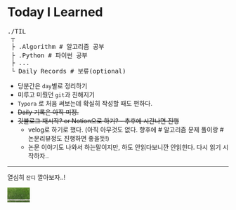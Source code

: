 # Today I Learned

<pre>
./TIL
 ┬  
 ├ .Algorithm # 알고리즘 공부
 ├ .Python # 파이썬 공부
 ├ ...
 └ Daily Records # 보류(optional)
</pre>

- 당분간은 `day`별로 정리하기
- 미루고 미뤘던 `git`과 친해지기
- `Typora` 로 처음 써보는데 확실히 작성할 때도 편하다.
- ~~Daily 기록은 아직 미정.~~ 
- ~~깃블로그 재시작? or Notion으로 하기? - 추후에 시간나면 진행~~ 
  - velog로 하기로 했다. (아직 아무것도 없다. 향후에 # 알고리즘 문제 풀이랑 # 논문리뷰정도 진행하면 좋을듯!)
  - 논문 이야기도 나와서 하는말이지만, 하도 안읽다보니깐 안읽힌다. 다시 읽기 시작하자..





----

열심히 `잔디` 깔아보자..!

<img src="README.assets/13735228-축구장-잔디.jpg" alt="축구장 잔디 로열티 무료 사진, 그림, 이미지 그리고 스톡포토그래피. Image 13735228." style="zoom:5%;" align="left"  />

 



